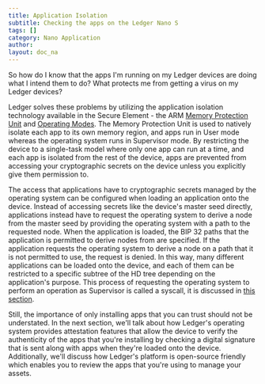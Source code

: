 ```yaml
---
title: Application Isolation
subtitle: Checking the apps on the Ledger Nano S
tags: []
category: Nano Application
author:
layout: doc_na
---
```




So how do I know that the apps I'm running on my Ledger devices are doing what I intend them to do? What protects me from getting a virus on my Ledger devices?

Ledger solves these problems by utilizing the application isolation technology available in the Secure Element - the ARM [Memory Protection Unit](http://infocenter.arm.com/help/index.jsp?topic=/com.arm.doc.dai0179b/CHDFDFIG.html) and [Operating Modes](http://infocenter.arm.com/help/index.jsp?topic=/com.arm.doc.ddi0210c/Cihhcjia.html). The Memory Protection Unit is used to natively isolate each app to its own memory region, and apps run in User mode whereas the operating system runs in Supervisor mode. By restricting the device to a single-task model where only one app can run at a time, and each app is isolated from the rest of the device, apps are prevented from accessing your cryptographic secrets on the device unless you explicitly give them permission to.

The access that applications have to cryptographic secrets managed by the operating system can be configured when loading an application onto the device. Instead of accessing secrets like the device's master seed directly, applications instead have to request the operating system to derive a node from the master seed by providing the operating system with a path to the requested node. When the application is loaded, the BIP 32 paths that the application is permitted to derive nodes from are specified. If the application requests the operating system to derive a node on a path that it is not permitted to use, the request is denied. In this way, many different applications can be loaded onto the device, and each of them can be restricted to a specific subtree of the HD tree depending on the application's purpose. This process of requesting the operating system to perform an operation as Supervisor is called a syscall, it is discussed in [this section](../interaction-bolos-apps).

Still, the importance of only installing apps that you can trust should not be understated. In the next section, we'll talk about how Ledger's operating system provides attestation features that allow the device to verify the authenticity of the apps that you're installing by checking a digital signature that is sent along with apps when they're loaded onto the device. Additionally, we'll discuss how Ledger's platform is open-source friendly which enables you to review the apps that you're using to manage your assets.

